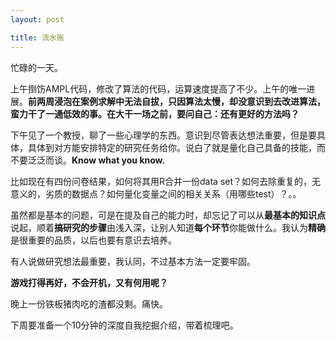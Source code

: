 ```yaml
---
layout: post

title: 流水账
---
```


忙碌的一天。

上午捯饬AMPL代码，修改了算法的代码，运算速度提高了不少。上午的唯一进展。**前两周浸泡在案例求解中无法自拔，只因算法太慢，却没意识到去改进算法，蛮力干了一通低效的事。在大干一场之前，要问自己：还有更好的方法吗？**

下午见了一个教授，聊了一些心理学的东西。意识到尽管表达想法重要，但是要具体，具体到对方能安排特定的研究任务给你。说白了就是量化自己具备的技能，而不要泛泛而谈。**Know what you know.**

比如现在有四份问卷结果，如何将其用R合并一份data set？如何去除重复的，无意义的，劣质的数据点？如何量化变量之间的相关关系（用哪些test）？。。

虽然都是基本的问题，可是在提及自己的能力时，却忘记了可以从**最基本的知识点**说起，顺着**搞研究的步骤**由浅入深，让别人知道**每个环节**你能做什么。我认为**精确**是很重要的品质，以后也要有意识去培养。

有人说做研究想法最重要，我认同，不过基本方法一定要牢固。

**游戏打得再好，不会开机，又有何用呢？**

晚上一份铁板猪肉吃的渣都没剩。痛快。

下周要准备一个10分钟的深度自我挖掘介绍，带着梳理吧。
